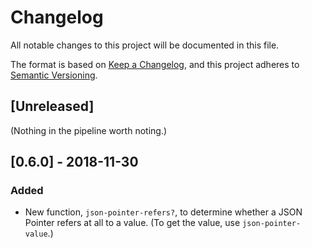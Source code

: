 # Changelog

All notable changes to this project will be documented in this file.

The format is based on [Keep a Changelog](https://keepachangelog.com/en/1.0.0/),
and this project adheres to [Semantic Versioning](https://semver.org/spec/v2.0.0.html).

## [Unreleased]

(Nothing in the pipeline worth noting.)

## [0.6.0] - 2018-11-30

### Added

* New function, `json-pointer-refers?`, to determine whether a JSON
  Pointer refers at all to a value. (To get the value, use
  `json-pointer-value`.)
